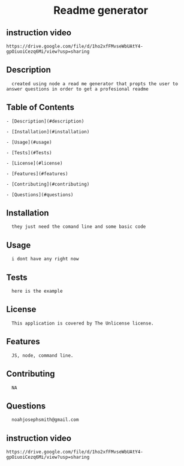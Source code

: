 
<h1 align='center'>Readme generator</h1>
    
      
## instruction video
    https://drive.google.com/file/d/1ho2xfFMvseWbUAtY4-gpOiuoiCezq6Mi/view?usp=sharing
## Description 
      created using node a read me generator that propts the user to answer questions in order to get a profesional readme
    
## Table of Contents

    - [Description](#description)

    - [Installation](#installation)

    - [Usage](#usage)

    - [Tests](#Tests)

    - [License](#license)

    - [Features](#features)

    - [Contributing](#contributing)

    - [Questions](#questions)

## Installation
      they just need the comand line and some basic code
## Usage    
      i dont have any right now
    
## Tests
      here is the example  
## License
      This application is covered by The Unlicense license.
## Features
      JS, node, command line.
## Contributing
      NA
## Questions
      noahjosephsmith@gmail.com
  
## instruction video
    https://drive.google.com/file/d/1ho2xfFMvseWbUAtY4-gpOiuoiCezq6Mi/view?usp=sharing
